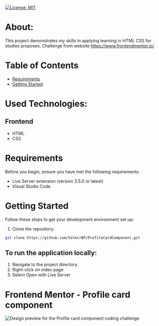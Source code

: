 [![License: MIT](https://img.shields.io/badge/License-MIT-yellow.svg)](https://github.com/ValmirBP/PodCastFront/blob/master/LICENSE)

# About:
This project demonstrates my skills in applying learning in HTML CSS for studies proposes.
Challenge from website https://www.frontendmentor.io/

# Table of Contents

- [Requirements](#requirements)
- [Getting Started](#getting-started)

# Used Technologies:
 
 ## Frontend
- HTML
- CSS

# Requirements

Before you begin, ensure you have met the following requirements:

- Live Server extension (version 3.5.0 or latest)
- Visual Studio Code 

# Getting Started

Follow these steps to get your development environment set up:

1. Clone the repository:

```bash
git clone https://github.com/ValmirBP/ProfileCardComponent.git
```

## To run the application locally:

1. Navigate to the project directory.
2. Right-click on index page
3. Select Open with Live Server 


# Frontend Mentor - Profile card component

![Design preview for the Profile card component coding challenge](./design/desktop-preview.jpg)


